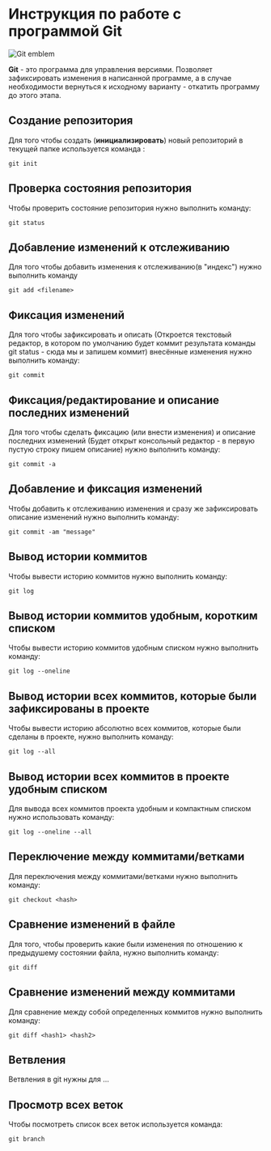 # Инструкция по работе с программой Git

![Git emblem](git.png)

**Git** - это программа для управления версиями. Позволяет зафиксировать изменения в написанной программе, а в случае необходимости вернуться к исходному варианту - откатить программу до этого этапа.

## Создание репозитория

Для того чтобы создать (**инициализировать**) новый репозиторий в текущей папке используется команда :

    git init
 
 ## Проверка состояния репозитория

 Чтобы проверить состояние репозитория нужно выполнить команду:
    
    git status

## Добавление изменений к отслеживанию

Для того чтобы добавить изменения к отслеживанию(в "индекс") нужно выполнить команду 

    git add <filename>

## Фиксация изменений

Для того чтобы зафиксировать и описать (Откроется текстовый редактор, в котором по умолчанию будет коммит результата команды git status - сюда мы и запишем коммит) внесённые изменения нужно выполнить команду:

    git commit

## Фиксация/редактирование и описание последних изменений

Для того чтобы сделать фиксацию (или внести изменения) и описание последних изменений (Будет открыт консольный редактор - в первую пустую строку пишем описание) нужно выполнить команду:

    git commit -a

## Добавление и фиксация изменений

Чтобы добавить к отслеживанию изменения и сразу же зафиксировать описание изменений нужно выполнить команду:

    git commit -am "message"

## Вывод истории коммитов

Чтобы вывести историю коммитов нужно выполнить команду:

    git log

## Вывод истории коммитов удобным, коротким списком

Чтобы вывести историю коммитов удобным списком нужно выполнить команду:

    git log --oneline

## Вывод истории всех коммитов, которые были зафиксированы в проекте

Чтобы вывести историю абсолютно всех коммитов, которые были сделаны в проекте, нужно выполнить команду:

    git log --all

## Вывод истории всех коммитов в проекте удобным списком

Для вывода всех коммитов проекта удобным и компактным списком нужно использовать команду:

    git log --oneline --all

## Переключение между коммитами/ветками

Для переключения между коммитами/ветками нужно выполнить команду:

    git checkout <hash>

## Сравнение изменений в файле

Для того, чтобы проверить какие были изменения по отношению к предыдушему состоянии файла, нужно выполнить команду: 

    git diff

## Сравнение изменений между коммитами

Для сравнение между собой определенных коммитов нужно выполнить команду:

    git diff <hash1> <hash2>

##  Ветвления

Ветвления в git нужны для ...

## Просмотр всех веток

Чтобы посмотреть список всех веток используется команда:

    git branch



